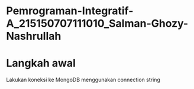 # Pemrograman-Integratif-A_215150707111010_Salman-Ghozy-Nashrullah
<h1>Langkah awal</h1>
<p>Lakukan koneksi ke MongoDB menggunakan connection string</p>